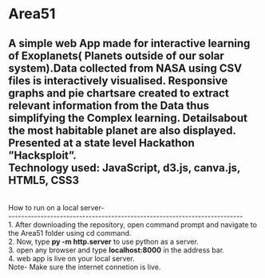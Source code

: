 # Area51
A simple web App made for interactive learning of Exoplanets( Planets outside of our solar system).Data collected from NASA using CSV files is interactively visualised.  Responsive graphs and pie chartsare created to extract relevant information from the Data thus simplifying the Complex learning. Detailsabout the most habitable planet are also displayed. Presented at a state level Hackathon ”Hacksploit”.<br>
Technology used:  JavaScript, d3.js, canva.js, HTML5, CSS3
<br>
-------------------------------------------------------------------------
<br>
How to run on a local server- 
<br>
-------------------------------------------------------------------------
<br>
1. After downloading the repository, open command prompt and navigate to the Area51 folder using cd command.<br>
2. Now, type <strong>py -m http.server</strong> to use python as a server.<br>
3. open any browser and type <strong>localhost:8000</strong> in the address bar.<br>
4. web app is live on your local server.
<br>
Note- Make sure the internet connetion is live.

